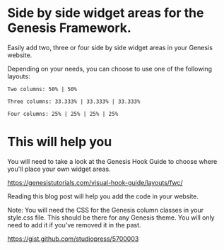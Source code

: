 # Side by side widget areas for the Genesis Framework.
Easily add two, three or four side by side widget areas in your Genesis website.

Depending on your needs, you can choose to use one of the following layouts:

    Two columns: 50% | 50%

    Three columns: 33.333% | 33.333% | 33.333%

    Four columns: 25% | 25% | 25% | 25%

# This will help you

You will need to take a look at the Genesis Hook Guide to choose where you'll place your own widget areas.

https://genesistutorials.com/visual-hook-guide/layouts/fwc/

Reading this blog post will help you add the code in your website.

Note: You will need the CSS for the Genesis column classes in your style.css file. This should be there for any Genesis theme. You will only need to add it if you've removed it in the past.

https://gist.github.com/studiopress/5700003
